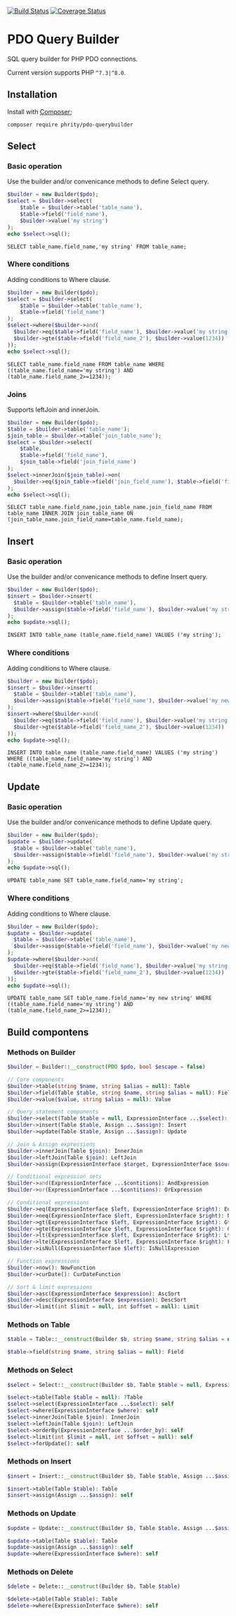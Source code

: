 [![Build Status](https://github.com/sirn-se/phrity-pdo-querybuilder/actions/workflows/acceptance.yml/badge.svg)](https://github.com/sirn-se/phrity-pdo-querybuilder/actions)
[![Coverage Status](https://coveralls.io/repos/github/sirn-se/phrity-pdo-querybuilder/badge.svg?branch=main)](https://coveralls.io/github/sirn-se/phrity-pdo-querybuilder?branch=main)

# PDO Query Builder

SQL query builder for PHP PDO connections.

Current version supports PHP `^7.3|^8.0`.

## Installation

Install with [Composer](https://getcomposer.org/);
```
composer require phrity/pdo-querybuilder
```

## Select

### Basic operation

Use the builder and/or convenicance methods to define Select query.

```php
$builder = new Builder($pdo);
$select = $builder->select(
    $table = $builder->table('table_name'),
    $table->field('field_name'),
    $builder->value('my string')
);
echo $select->sql();
```
```
SELECT table_name.field_name,'my string' FROM table_name;
```

### Where conditions

Adding conditions to Where clause.

```php
$builder = new Builder($pdo);
$select = $builder->select(
    $table = $builder->table('table_name'),
    $table->field('field_name')
);
$select->where($builder->and(
  $builder->eq($table->field('field_name'), $builder->value('my string')),
  $builder->gte($table->field('field_name_2'), $builder->value(1234))
));
echo $select->sql();
```
```
SELECT table_name.field_name FROM table_name WHERE ((table_name.field_name='my string') AND (table_name.field_name_2>=1234));
```

### Joins

Supports leftJoin and innerJoin.

```php
$builder = new Builder($pdo);
$table = $builder->table('table_name');
$join_table = $builder->table('join_table_name');
$select = $builder->select(
    $table,
    $table->field('field_name'),
    $join_table->field('join_field_name')
);
$select->innerJoin($join_table)->on(
  $builder->eq($join_table->field('join_field_name'), $table->field('field_name'))
);
echo $select->sql();
```
```
SELECT table_name.field_name,join_table_name.join_field_name FROM table_name INNER JOIN join_table_name ON (join_table_name.join_field_name=table_name.field_name);
```

## Insert

### Basic operation

Use the builder and/or convenicance methods to define Insert query.

```php
$builder = new Builder($pdo);
$insert = $builder->insert(
  $table = $builder->table('table_name'),
  $builder->assign($table->field('field_name'), $builder->value('my string')),
);
echo $update->sql();
```
```
INSERT INTO table_name (table_name.field_name) VALUES ('my string');
```

### Where conditions

Adding conditions to Where clause.

```php
$builder = new Builder($pdo);
$insert = $builder->insert(
  $table = $builder->table('table_name'),
  $builder->assign($table->field('field_name'), $builder->value('my new string')),
);
$insert->where($builder->and(
  $builder->eq($table->field('field_name'), $builder->value('my string')),
  $builder->gte($table->field('field_name_2'), $builder->value(1234))
));
echo $update->sql();
```
```
INSERT INTO table_name (table_name.field_name) VALUES ('my string') WHERE ((table_name.field_name='my string') AND (table_name.field_name_2>=1234));
```

## Update

### Basic operation

Use the builder and/or convenicance methods to define Update query.

```php
$builder = new Builder($pdo);
$update = $builder->update(
  $table = $builder->table('table_name'),
  $builder->assign($table->field('field_name'), $builder->value('my string')),
);
echo $update->sql();
```
```
UPDATE table_name SET table_name.field_name='my string';
```

### Where conditions

Adding conditions to Where clause.

```php
$builder = new Builder($pdo);
$update = $builder->update(
  $table = $builder->table('table_name'),
  $builder->assign($table->field('field_name'), $builder->value('my new string')),
);
$update->where($builder->and(
  $builder->eq($table->field('field_name'), $builder->value('my string')),
  $builder->gte($table->field('field_name_2'), $builder->value(1234))
));
echo $update->sql();
```
```
UPDATE table_name SET table_name.field_name='my new string' WHERE ((table_name.field_name='my string') AND (table_name.field_name_2>=1234));
```

## Build compontens

### Methods on Builder

```php
$builder = Builder::__construct(PDO $pdo, bool $escape = false)

// Core components
$builder->table(string $name, string $alias = null): Table
$builder->field(Table $table, string $name, string $alias = null): Field
$builder->value($value, string $alias = null): Value

// Query statement components
$builder->select(Table $table = null, ExpressionInterface ...$select): Select
$builder->insert(Table $table, Assign ...$assign): Insert
$builder->update(Table $table, Assign ...$assign): Update

// Join & Assign expressions
$builder->innerJoin(Table $join): InnerJoin
$builder->leftJoin(Table $join): LeftJoin
$builder->assign(ExpressionInterface $target, ExpressionInterface $source): Assign

// Conditional expression sets
$builder->and(ExpressionInterface ...$contitions): AndExpression
$builder->or(ExpressionInterface ...$contitions): OrExpression

// Conditional expressions
$builder->eq(ExpressionInterface $left, ExpressionInterface $right): EqExpression
$builder->neq(ExpressionInterface $left, ExpressionInterface $right): NeqExpression
$builder->gt(ExpressionInterface $left, ExpressionInterface $right): GtExpression
$builder->gte(ExpressionInterface $left, ExpressionInterface $right): GteExpression
$builder->lt(ExpressionInterface $left, ExpressionInterface $right): LtExpression
$builder->lte(ExpressionInterface $left, ExpressionInterface $right): LteExpression
$builder->isNull(ExpressionInterface $left): IsNullExpression

// Function expressions
$builder->now(): NowFunction
$builder->curDate(): CurDateFunction

// Sort & limit expressions
$builder->asc(ExpressionInterface $expression): AscSort
$builder->desc(ExpressionInterface $expression): DescSort
$builder->limit(int $limit = null, int $offset = null): Limit
```

### Methods on Table

```php
$table = Table::__construct(Builder $b, string $name, string $alias = null)

$table->field(string $name, string $alias = null): Field
```

### Methods on Select

```php
$select = Select::__construct(Builder $b, Table $table = null, ExpressionInterface ...$select)

$select->table(Table $table = null): ?Table
$select->select(ExpressionInterface ...$select): self
$select->where(ExpressionInterface $where): self
$select->innerJoin(Table $join): InnerJoin
$select->leftJoin(Table $join): LeftJoin
$select->orderBy(ExpressionInterface ...$order_by): self
$select->limit(int $limit = null, int $offset = null): self
$select->forUpdate(): self
```

### Methods on Insert

```php
$insert = Insert::__construct(Builder $b, Table $table, Assign ...$assign)

$insert->table(Table $table): Table
$insert->assign(Assign ...$assign): self
```

### Methods on Update

```php
$update = Update::__construct(Builder $b, Table $table, Assign ...$assign)

$update->table(Table $table): Table
$update->assign(Assign ...$assign): self
$update->where(ExpressionInterface $where): self
```

### Methods on Delete

```php
$delete = Delete::__construct(Builder $b, Table $table)

$delete->table(Table $table): Table
$delete->where(ExpressionInterface $where): self
```
